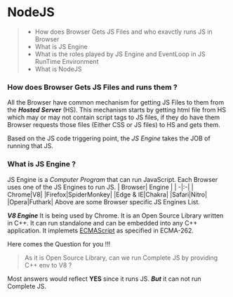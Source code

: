 # NodeJS
> - How does Browser Gets JS Files and who exavctly runs JS in Browser
> - What is JS Engine
> - What is the roles played by JS Engine and EventLoop in JS RunTime Environment
> - What is NodeJS


### How does Browser Gets JS Files and runs them ?
All the Browser have common mechanism for getting JS Files to them from the ***Hosted Server*** (HS). This mechanism starts by getting html file from HS which may or may not contain script tags to JS files, if they do have them Browser requests those files (Either CSS or JS files) to HS and gets them.

Based on the JS code triggering point, the *JS Engine* takes the JOB of running that JS.

### What is JS Engine ?
JS Engine is a *Computer Program* that can run JavaScript.  Each Browser uses one of the JS Engines to run JS.
| Browser| Engine |
| -|:-|
| Chrome|V8|
|Firefox|SpiderMonkey|
|Edge & IE|Chakra|
|Safari|Nitro|
|Opera|Futhark|
Above are some Browser specific JS Engines List.

***V8 Engine***
It is being used by Chrome. It is an Open Source Library written in C++. It can run standalone and can be embedded into any C++ application. It implemets [ECMAScript](https://en.wikipedia.org/wiki/ECMAScript) as specified in ECMA-262.

Here comes the Question for you !!!
> As it is Open Source Library, can we run Complete JS by providing C++ env to V8 ?

Most answers would reflect **YES** since it runs JS.
***But***
it can not run Complete JS.
